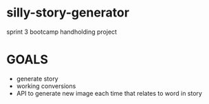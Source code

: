 # silly-story-generator
sprint 3 bootcamp handholding project

# GOALS

- generate story
- working conversions
- API to generate new image each time that relates to word in story